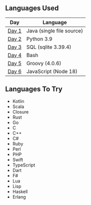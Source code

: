 ## Languages Used

| Day             | Language                  |
|-----------------|---------------------------|
| [Day 1](day-01) | Java (single file source) |
| [Day 2](day-02) | Python 3.9                |
| [Day 3](day-03) | SQL (sqlite 3.39.4)       |
| [Day 4](day-04) | Bash                      |
| [Day 5](day-05) | Groovy (4.0.6)            |
| [Day 6](day-06) | JavaScript (Node 18)      |

## Languages To Try

- Kotlin
- Scala
- Closure
- Rust
- Go
- C
- C++
- C#
- Ruby
- Perl
- PHP
- Swift
- TypeScript
- Dart
- F#
- Lua
- Lisp
- Haskell
- Erlang
